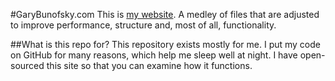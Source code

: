 #GaryBunofsky.com
This is <a href="http://garybunofsky.com">my website</a>. A medley of files that are adjusted to improve performance, structure and, most of all, functionality.

##What is this repo for?
This repository exists mostly for me. I put my code on GitHub for many reasons, which help me sleep well at night. I have open-sourced this site so that you can examine how it functions.
